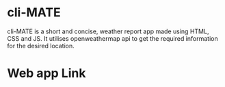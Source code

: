 # cli-MATE

cli-MATE is a short and concise, weather report app made using HTML, CSS and JS. It utilises openweathermap api to get the required information for the desired location.

# Web app Link


